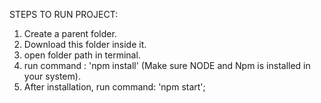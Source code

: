 STEPS TO RUN PROJECT:

1. Create a parent folder.
2. Download this folder inside it.
3. open folder path in terminal.
4. run command : 'npm install' (Make sure NODE and Npm is installed in your system).
5. After installation, run command: 'npm start';
